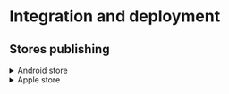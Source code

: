 # Integration and deployment

## Stores publishing

<details>
<summary>Android store</summary>

- [Developper account signup](https://play.google.com/console/signup)
  
</details>

<details>
<summary>Apple store</summary>

- [Developper account signup](https://developer.apple.com/enroll/app)
  
</details>
